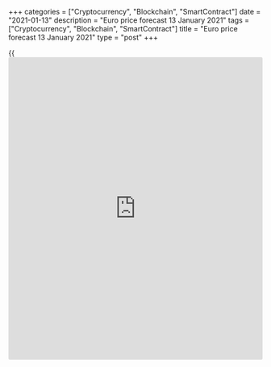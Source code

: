 +++
categories = ["Cryptocurrency", "Blockchain", "SmartContract"]
date = "2021-01-13"
description = "Euro price forecast 13 January 2021"
tags = ["Cryptocurrency", "Blockchain", "SmartContract"]
title = "Euro price forecast 13 January 2021"
type = "post"
+++

{{<iframe id="large-banner" src="https://www.bounty.group/#slide=11.0" width="100%" height="600" scrolling="no" style="border: 0px solid rgb(216, 221, 230); border-radius: 3px;">}}

2021-01-13

2021-01-13

EURUSD: who blinks first? Forecast as of 13.01.2021Dmitri Demidenko

The drop in the Treasury yields proved the weakness of the [EURUSD][1]
bears. Some of them went nervous and changed the sentiment. Was that
shift sensible? Let us discuss the market outlook and make up a trading
plan.

## Weekly Euro fundamental forecast

The dollar lost the growth driver and started falling. After completing
auctions for US Treasury bonds for $ 38 billion, Treasury yields went
down, and the [EURUSD][1] price went up above the bottom of figure 22.
As I expected, the rise of the US bond market rates, based on the
greater offer amid the fiscal stimulus expansion, has been temporary.
Everything goes back to the norm.

### Dynamics of USD and 10-year Treasury yield

 _Source_ _: Trading Economics_

Perhaps the most remarkable feature of the USD rally in January has been
the rejection of individual banks and investment companies' previous
bearish views. As I mentioned [earlier][2], Morgan Stanley and other
major players have not passed the strength test. Deutsche Bank has
announced it intends to exit greenback short trades as the fiscal
stimulus has accelerated the US economy and will ease pressure on the
Fed to keep the federal funds rate artificially low. JP Morgan noted
that one of the main drivers of the US dollar weakening was the
confidence that the Fed will long tolerate high inflation. Investors are
less confident now.

Therefore, not only the ordinary traders got nervous, but experienced
Forex analysts also did. So, do not be upset about the unsuccessful
sales of [EURUSD][1]. I believe the euro-dollar will reach the level of
1.25-1.27 in the first half of 2021, although its rally won’t be so fast
and easy as it was in November-December. The reasons for a potential
short-term consolidation are both in the euro-area economy's weakness
and the increased volatility of the US stock indexes.

The second wave of COVID-19 and the lockdowns in Europe encourage
experts to revise their predictions. Bloomberg suggests the euro-area
GDP should contract by 4.1% in the first quarter, although it was
earlier suggested that the indicator will grow by 1.3%. JP Morgan's
forecasts for the January-March period (current is -1%, previous is +2%)
and UBS (-0.4% and +2.4%) are less pessimistic, but all analysts expect
the recession to continues. This fact increases the pressure on the ECB
in [terms](https://www.fintechee.com/terms/) of the monetary stimulus expansion, which could weaken the euro
ahead of the Governing Council meeting on January 21.

### Bloomberg forecasts for euro-area GDP



 _Source_ _: Bloomberg_

Furthermore, excessively overestimated fundamental assessments and
higher political risks due to a potential impeachment of Donald Trump
and a delay of additional fiscal stimulus by trillions of dollars could
start the consolidation of the [S&P 500][3]. Nonetheless, effective
vaccinations will support the euro-area economy in the second and third
quarters (up 4.8% and 3.1% according to Bloomberg estimates) and
increase global risk appetite, which will continue pressing down the US
dollar.

### Weekly [EURUSD][1] trading plan

By and large, the [EURUSD][1] medium-term outlook remains bullish.
However, the pair is likely to start a short-term consolidation in the
range of 1.208-1.238. I recommend holding up the long trades entered at
the level [of 1.2145][4].





## Price chart of EURUSD in real time mode

The content of this article reflects the author’s opinion and does not
necessarily reflect the official position of LiteForex. The material
published on this page is provided for informational purposes only and
should not be considered as the provision of investment advice for the
purposes of Directive 2004/39/EC.

Rate this article:

{{value}}

( {{count}} {{title}} )

   1. my.liteforex.com/trading/chart?symbol=EURUSD&returnUrl=true
   2. www.liteforex.com/blog/analysts-opinions/dollar-follows-treasuries-forecast-of-12012021/
   3. my.liteforex.com/trading/chart?symbol=SPX&returnUrl=true
   4. www.liteforex.com/blog/analysts-opinions/dollar-is-clutching-at-straws-forecast-as-of-08012021/